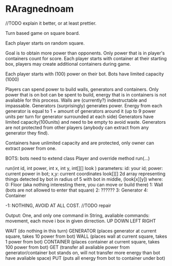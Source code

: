 # RAragnednoam

//TODO explain it better, or at least prettier. 

Turn based game on square board.


Each player starts on random square.

Goal is to obtain more power than opponents.
Only power that is in player's containers count for score.
Each player starts with container at their starting box, players may create additional containers during game.

Each player starts with (100) power on their bot. Bots have limited capacity (1000)

Players can spend power to build walls, generators and containers. 
Only power that is on bot can be spent to build, energy that is in containers is not avaliable for this process.
Walls are (currently?) indestructable and impassable.
Generators (surprisingly) generates power. Energy from each generator is equal to 1 + amount of generators around it (up to 9 power units per turn for generator surrounded at each side)
Generators have limited capacity(100units) and need to be empty to avoid waste.
Generators are not protected from other players (anybody can extract from any generator they find).

Containers have unlimited capacity and are protected, only owner can extract power from one. 

BOTS:
bots need to extend class Player and override method run(...)

run(int id, int power, int x, int y, int[][] look )
parameters:
id: your id;
power: current power in bot;
x,y: current coordinates 
look[][] 2d array representing things detected by bot in radius of 5 with bot in middle, (look[x][y])
where:
0: Floor (aka nothing interesting there, you can move or build there)
1: Wall (bots are not allowed to enter that square)
2: ??????
3: Generator
4: Container

-1: NOTHING, AVOID AT ALL COST. //TODO repair

Output:
One, and only one command in String, avaliable commands:
movement, each move i box in given dirrection.
UP 
DOWN
LEFT
RIGHT

WAIT  (do nothing in this turn)
GENERATOR (places generator at current square, takes 10 power from bot)
WALL  (places wall at current square, takes 1 power from bot)
CONTAINER (places container at current square, takes 100 power from bot)
GET (transfer all avaliable power from generator/container bot stands on, will not transfer more energy than bot have avaliable space)
PUT (puts all energy from bot to container under bot)
